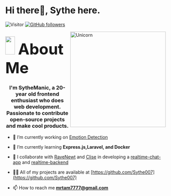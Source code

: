 # Hi there👋, Sythe here. 

![Visitor](https://visitor-badge.laobi.icu/badge?page_id=Sythe007.repoName) [![GitHub followers](https://img.shields.io/github/followers/Sythe007.svg?style=social&label=Follow)](https://github.com/Bhargavi-hash?tab=followers)<br/>

<img align="right" width=300px alt="Unicorn" src="https://c.tenor.com/GN73MKBawZYAAAAi/busy-cute.gif" />

## <img src="https://media.giphy.com/media/ObNTw8Uzwy6KQ/giphy.gif" width="30px" height="57px">&nbsp; <font size="12"> **About Me** </font>

<h3 align="center">I'm SytheManic, a 20-year old frontend enthusiast who does web development. 
  Passionate to contribute open-source projects and make cool products.</h3>

- 🔭 I’m currently working on [Emotion Detection](https://github.com/Sythe007/emotion-detection)

- 🌱 I’m currently learning **Express.js,Laravel, and Docker**

- 👯 I collaborate with [RaveNewt](https://github.com/RaveNewt) and [Clise](https://github.com/CliseAI) in developing a [realtime-chat-app](https://github.com/RaveNewt/realtime-messaging-app) and [realtime-backend](https://github.com/RaveNewt/backend-realtime-chat) 

- 👨‍💻 All of my projects are available at [https://github.com/Sythe007](https://github.com/Sythe007)

- 📫 How to reach me **mrtam7777@gmail.com**

